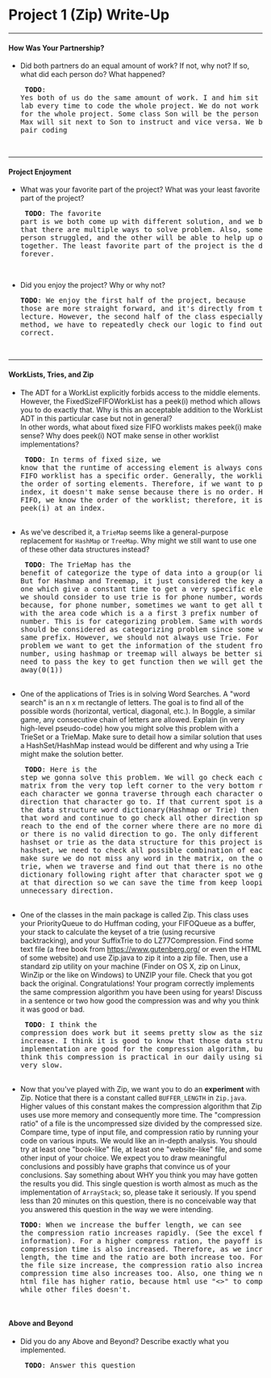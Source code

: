 # Project 1 (Zip) Write-Up #
--------

#### How Was Your Partnership? ####
-   Did both partners do an equal amount of work?  If not, why not?
    If so, what did each person do? What happened?<pre>
**TODO**: Yes both of us do the same amount of work. I and him sit together in the lab every time to code the whole project. We do not work
individually for the whole project. Some class Son will be the person who code and Max will sit next to Son to instruct and vice versa. 
We basically do pair coding
</pre><br>

-----

#### Project Enjoyment ####
-   What was your favorite part of the project?  What was your least
    favorite part of the project?<pre>
**TODO**: The favorite part is we both come up with different solution, and we both learned that there are multiple ways to solve problem. Also, sometimes, on person struggled, and the other will be able to help up or figure out together. The least favorite part of the project is the debugging takes forever.
</pre><br>

-   Did you enjoy the project?  Why or why not?<pre>
**TODO**: We enjoy the first half of the project, because those are more straight forward, and it's directly from the class lecture. However, the second half of the class especially the delete method, we have to repeatedly check our logic to find out what is not correct. 
</pre><br>

-----

#### WorkLists, Tries, and Zip ####
-   The ADT for a WorkList explicitly forbids access to the middle elements.  However, the FixedSizeFIFOWorkList has a peek(i) method
    which allows you to do exactly that.  Why is this an acceptable addition to the WorkList ADT in this particular case but not in general?  
    In other words, what about fixed size FIFO worklists makes peek(i) make sense? Why does peek(i) NOT make sense in other worklist implementations?<pre>
**TODO**: In terms of fixed size, we know that the runtime of accessing element is always constant. Also, the FIFO worklist has a specific order. Generally, the worklist doesn't have the order of sorting elements. Therefore, if we want to peek(i) at an index, it doesn't make sense because there is no order. However, we a FIFO, we know the order of the worklist; therefore, it is good to use peek(i) at an index.
</pre><br>
-   As we've described it, a `TrieMap` seems like a general-purpose replacement for `HashMap` or `TreeMap`.  Why might we still want to use one
    of these other data structures instead?<pre>
**TODO**: The TrieMap has the benefit of categorize the type of data into a group(or like a branch). But for Hashmap and Treemap, it just considered the key as the single one which give a constant time to get a very specific element. 
Some case we should consider to use trie is for phone number, words. This is because, for phone number, sometimes we want to get all the
phone number with the area code which is a a first 3 prefix number of the phone number. This is for categorizing problem. Same with words.
The words should be considered as categorizing problem since some words can share same prefix.
However, we should not always use Trie. For example, in the problem we want to get the information of the student from student ID number,
using hashmap or treemap will always be better since we just need to pass the key to get function then we will get the result right away(0(1))
</pre><br>
-   One of the applications of Tries is in solving Word Searches.  A "word search" is an n x m rectangle of letters.  The goal is to find all
    of the possible words (horizontal, vertical, diagonal, etc.).  In Boggle, a similar game, any consecutive chain of letters
    are allowed.  Explain (in very high-level pseudo-code) how you might solve this problem with a TrieSet or a TrieMap.  Make sure to detail
    how a similar solution that uses a HashSet/HashMap instead would be different and why using a Trie might make the solution better.<pre>
**TODO**: Here is the step we gonna solve this problem. We will go check each character in the matrix from the very top left corner to the very bottom right corner.
 In each character we gonna traverse through each character of each direction that character go to. If that current spot is a valid word in the data structure word dictionary(Hashmap or Trie) then we will return that word and continue to go check all other direction spot until we reach to the end of the corner where there are no more direction to go or there is no valid direction to go. 
 The only different between using hashset or trie as the data structure for this project is that for hashset, we need to check 
all possible combination of each direction to make sure we do not miss any word in the matrix, on the other side, for trie, when we traverse and find out that there is no
other branch in the dictionary following right after that character spot we gonna break out at that direction so we can save the time from keep looping through unnecessary direction. 
</pre><br>
-   One of the classes in the main package is called Zip.  This class uses your PriorityQueue to do Huffman coding, your FIFOQueue as a buffer,
    your stack to calculate the keyset of a trie (using recursive backtracking), and your SuffixTrie to do LZ77Compression.  Find some text file
    (a free book from https://www.gutenberg.org/ or even the HTML of some website) and use Zip.java to zip it into a zip file.  Then, use a 
    standard zip utility on your machine (Finder on OS X, zip on Linux, WinZip or the like on Windows) to UNZIP your file.  Check that you got back
    the original.  Congratulations!  Your program correctly implements the same compression algorithm you have been using for years!  Discuss in a
    sentence or two how good the compression was and why you think it was good or bad.<pre>
**TODO**: I think the compression does work but it seems pretty slow as the size of the file increase. I think it is good to know that those data structure we implementation
are good for the compression algorithm, but I do not think this compression is practical in our daily using since it is still very slow.
</pre><br>
-   Now that you've played with Zip, we want you to do an **experiment** with Zip.  Notice that there is a constant called `BUFFER_LENGTH` in `Zip.java`.
    Higher values of this constant makes the compression algorithm that Zip uses use more memory and consequently more time.  The "compression ratio"
    of a file is the uncompressed size divided by the compressed size.  Compare time, type of input file, and compression ratio by running
    your code on various inputs.  We would like an in-depth analysis.  You should try at least one "book-like" file, at least one "website-like" file,
    and some other input of your choice.  We expect you to draw meaningful conclusions and possibly have graphs that convince us of your conclusions. 
    Say something about WHY you think you may have gotten the results you did.
    This single question is worth almost as much as the implementation of `ArrayStack`; so, please take it seriously.  If you spend less than 20 minutes
    on this question, there is no conceivable way that you answered this question in the way we were intending.<pre>
**TODO**: When we increase the buffer length, we can see the compression ratio increases rapidly. (See the excel file for more information).
		For a higher compress ration, the payoff is the compression time is also increased. Therefore, as we increase the buffer length, the time and the ratio are both increase too.
		For file type, as the file size increase, the compression ratio also increase, and the compression time also increases too. Also, one thing we noticed is the html file has higher ratio, because html use "<>" to compress, while other files doesn't.
</pre><br>

#### Above and Beyond ####
-   Did you do any Above and Beyond?  Describe exactly what you
    implemented.<pre>
**TODO**: Answer this question
</pre><br>
